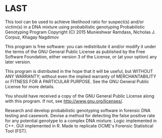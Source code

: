 # LAST
This tool can be used to achieve likelihood ratio for suspect(s) and/or victim(s) in a DNA mixture using probabilistic genotyping
Probabilistic Genotyping Program Copyright (C) 2015 Munieshwar Ramdass, Nicholas J. Corpuz, Khagay Nagdimov

This program is free software: you can redistribute it and/or modify
it under the terms of the GNU General Public License as published by
the Free Software Foundation, either version 3 of the License, or
(at your option) any later version.

This program is distributed in the hope that it will be useful,
but WITHOUT ANY WARRANTY; without even the implied warranty of
MERCHANTABILITY or FITNESS FOR A PARTICULAR PURPOSE. See the
GNU General Public License for more details.

You should have received a copy of the GNU General Public License
along with this program. If not, see <http://www.gnu.org/licenses/>.

Research and develop probabilistic genotyping software in forensic DNA testing and casework. Devise a method for detecting the false positive rate for any potential genotype to a complex DNA mixture. Logic implemented in C++. GUI implemented in R. Made to replicate OCME's Forensic Statistical Tool (FST).
